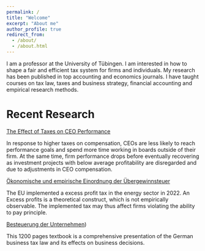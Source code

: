 ```yaml
---
permalink: /
title: "Welcome"
excerpt: "About me"
author_profile: true
redirect_from: 
  - /about/
  - /about.html
---
```


I am a professor at the University of Tübingen. I am interested in how to shape a fair and efficient tax system for firms and individuals. My research has been published in top accounting and economics journals. I have taught courses on tax law, taxes and business strategy, financial accounting and empirical research methods. 

Recent Research
======
[The Effect of Taxes on CEO Performance](https://www.rsit-uni-tuebingen.de/app/download/12247723897/RSIT-WP-07-22.pdf?t=1705575546)

In response to higher taxes on compensation,
CEOs are less likely to reach performance goals and spend more time working in boards
outside of their firm. At the same time, firm performance drops before eventually
recovering as investment projects with below average profitability are disregarded and
due to adjustments in CEO compensation.


[Ökonomische und empirische Einordnung der Übergewinnsteuer](https://research.owlit.de/document/c1973dc5-94ce-383f-a590-e66c070df190)

The EU implemented a excess profit tax in the energy sector in 2022. An Excess profits is a theoretical construct, which is not empirically observable. The implemented tax may thus affect firms violating the ability to pay principle. 


[Besteuerung der Unternehmen](https://link.springer.com/book/10.1007/978-3-658-33694-3))

This 1200 pages textbook is a comprehensive presentation of the German business tax law and its effects on business decisions.

